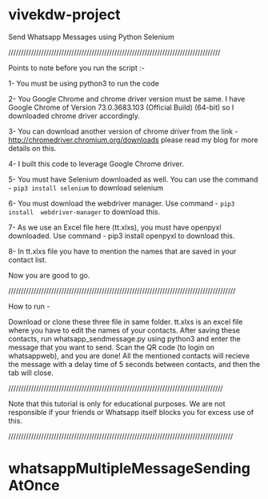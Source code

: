 
# vivekdw-project
Send Whatsapp Messages using Python Selenium


////////////////////////////////////////////////////////////////////////////////////

Points to note before you run the script :- 

1- You must be using python3 to run the code

2- You Google Chrome and chrome driver version must be same. I have Google Chrome of Version 73.0.3683.103 (Official Build) (64-bit) so I downloaded chrome driver accordingly.

3- You can download another version of chrome driver from the link - http://chromedriver.chromium.org/downloads please read my blog for more details on this.

4- I built this code to leverage Google Chrome driver.

5- You must have Selenium downloaded as well. You can use the command - `pip3 install selenium` to download selenium

6- You must download the webdriver manager. Use command - `pip3 install  webdriver-manager` to download this.

7- As we use an Excel file here (tt.xlxs), you must have openpyxl downloaded. Use command - pip3 install openpyxl to download this.

8- In tt.xlxs file you have to mention the names that are saved in your contact list.

Now you are good to go.

//////////////////////////////////////////////////////////////////////////////////////////

How to run -

Download or clone these three file in same folder. tt.xlxs is an excel file where you have to edit the names of your contacts. After saving these contacts, run  whatsapp_sendmessage.py using python3 and enter the message that you want to send. Scan the QR code (to login on whatsappweb), and you are done! All the mentioned contacts will recieve the message with a delay time of 5 seconds between contacts, and then the tab will close.

/////////////////////////////////////////////////////////////////////////////////////

Note that this tutorial is only for educational purposes. We are not responsible if your friends or Whatsapp itself blocks you for excess use of this.

/////////////////////////////////////////////////////////////////////////////////////////

# whatsappMultipleMessageSendingAtOnce
